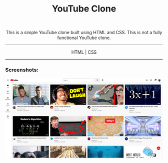 <h1 align="center">YouTube Clone</h1> <br>

<p align="center">
  This is a simple YouTube clone built using HTML and CSS. This is not a fully functional YouTube clone.
</p>

---
<p align="center">
  HTML | CSS
</p>

---

### Screenshots:

![img.png](Screenshots/ytclone.png)
